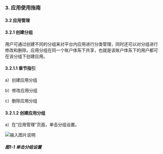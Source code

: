 ### 3. 应用使用指南

#### 3.2 应用管理

#### 3.2.1 创建分组

用户可通过创建不同的分组来对平台内应用进行分类管理，同时还可以对分组进行修改和删除。应用分组在同一个账户体系下共享，也就是该账户体系下的用户都可在该分组下创建应用。

#### 3.2.1.1 章节指引

a）创建应用分组

b）修改应用分组

c）删除应用分组

#### 3.2.1.2 创建应用分组

a）在“应用管理”页面，单击分组设置。

![输入图片说明](../../../../images/%20SoFlu%EF%BC%88%E5%89%8D%E7%AB%AF%EF%BC%89%E5%85%A8%E8%87%AA%E5%8A%A8%E5%BC%80%E5%8F%91%E5%B9%B3%E5%8F%B0%E6%95%99%E7%A8%8B/1.%20%E6%9C%80%E6%96%B0%E7%89%88%E6%9C%AC%20-%20%E6%9B%B4%E6%96%B0%E6%97%A5%E6%9C%9F%20-%202023.01.10/3.%20%E5%BA%94%E7%94%A8%E4%BD%BF%E7%94%A8%E6%8C%87%E5%8D%97/2.%20%E5%BA%94%E7%94%A8%E7%AE%A1%E7%90%86/image.png)

##### 图1-1 单击分组设置
